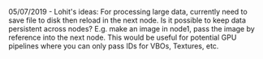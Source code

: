 05/07/2019 - Lohit's ideas:
For processing large data, currently need to save file to disk then reload in the next node. Is it possible to keep data persistent across nodes?
E.g. make an image in node1, pass the image by reference into the next node.
This would be useful for potential GPU pipelines where you can only pass IDs for VBOs, Textures, etc.
